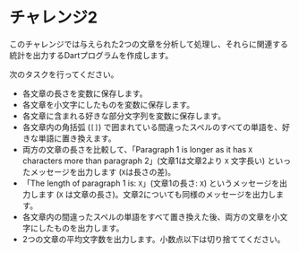 # チャレンジ2

このチャレンジでは与えられた2つの文章を分析して処理し、それらに関連する統計を出力するDartプログラムを作成します。

次のタスクを行ってください。

- 各文章の長さを変数に保存します。
- 各文章を小文字にしたものを変数に保存します。
- 各文章に含まれる好きな部分文字列を変数に保存します。
- 各文章内の角括弧 (`[]`) で囲まれている間違ったスペルのすべての単語を、好きな単語に置き換えます。
- 両方の文章の長さを比較して、「Paragraph 1 is longer as it has `X` characters more than paragraph 2」(文章1は文章2より `X` 文字長い) といったメッセージを出力します (`X`は長さの差)。
- 「The length of paragraph 1 is: `X`」(文章1の長さ: `X`) というメッセージを出力します (`X` は文章の長さ)。文章2についても同様のメッセージを出力します。
- 各文章内の間違ったスペルの単語をすべて置き換えた後、両方の文章を小文字にしたものを出力します。
- 2つの文章の平均文字数を出力します。小数点以下は切り捨ててください。
